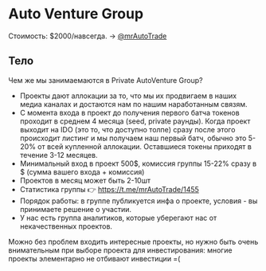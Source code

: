 # Auto Venture Group
Стоимость: $2000/навсегда.
-> [@mrAutoTrade](https://t.me/mrAutoTrade)

## Тело
Чем же мы занимаемаются в Private AutoVenture Group?
- Проекты дают аллокации за то, что мы их продвигаем в наших медиа каналах и достаются нам по нашим наработанным связям.
- С момента входа в проект до получения первого батча токенов проходит в среднем 4 месяца (seed, private раунды). Когда проект выходит на IDO (это то, что доступно толпе) сразу после этого происходит листинг и мы получаем наш первый батч, обычно это 5-20% от всей купленной аллокации. Оставшиеся токены приходят в течение 3-12 месяцев.
- Минимальный вход в проект 500$, комиссия группы 15-22% сразу в $ (сумма вашего входа + комиссия)
- Проектов в месяц может быть 2-10шт
- Статистика группы 👉 https://t.me/mrAutoTrade/1455
- Порядок работы: в группе публикуется инфа о проекте, условия - вы принимаете решение о участии. 
- У нас есть группа аналитиков, которые уберегают нас от некачественных проектов.

Можно без проблем входить интересные проекты, но нужно быть очень внимательным при выборе проекта для инвестирования: многие проекты элементарно не отбивают инвестиции =(
